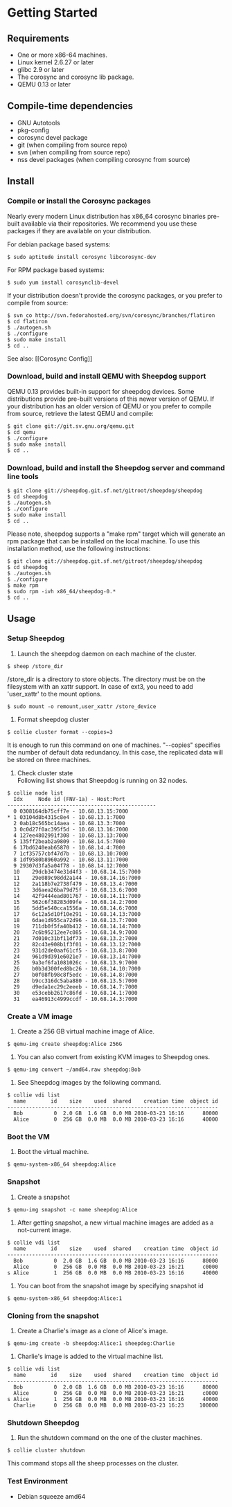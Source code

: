 # Getting Started

## Requirements
* One or more x86-64 machines.
* Linux kernel 2.6.27 or later
* glibc 2.9 or later
* The corosync and corosync lib package.
* QEMU 0.13 or later

## Compile-time dependencies
* GNU Autotools
* pkg-config
* corosync devel package
* git (when compiling from source repo)
* svn (when compiling from source repo)
* nss devel packages (when compiling corosync from source)

## Install

### Compile or install the Corosync packages
Nearly every modern Linux distribution has x86_64 corosync binaries pre-built available via their repositories.  We recommend you use these packages if they are available on your distribution.

For debian package based systems:
```
$ sudo aptitude install corosync libcorosync-dev
```

For RPM package based systems:
```
$ sudo yum install corosynclib-devel
```

If your distribution doesn't provide the corosync packages, or you prefer to compile from source:
```
$ svn co http://svn.fedorahosted.org/svn/corosync/branches/flatiron
$ cd flatiron
$ ./autogen.sh
$ ./configure
$ sudo make install
$ cd ..
```

See also: [[Corosync Config]]

### Download, build and install QEMU with Sheepdog support

QEMU 0.13 provides built-in support for sheepdog devices.  Some distributions provide pre-built versions of this newer version of QEMU.  If your distribution has an older version of QEMU or you prefer to compile from source, retrieve the latest QEMU and compile:
```
$ git clone git://git.sv.gnu.org/qemu.git
$ cd qemu
$ ./configure
$ sudo make install
$ cd ..
```

### Download, build and install the Sheepdog server and command line tools
```
$ git clone git://sheepdog.git.sf.net/gitroot/sheepdog/sheepdog
$ cd sheepdog
$ ./autogen.sh
$ ./configure
$ sudo make install
$ cd ..
```

Please note, sheepdog supports a "make rpm" target which will generate an rpm package that can be installed on the local machine.  To use this installation method, use the following instructions:
```
$ git clone git://sheepdog.git.sf.net/gitroot/sheepdog/sheepdog
$ cd sheepdog
$ ./autogen.sh
$ ./configure
$ make rpm
$ sudo rpm -ivh x86_64/sheepdog-0.*
$ cd ..
```

## Usage

### Setup Sheepdog

1. Launch the sheepdog daemon on each machine of the cluster.
```
$ sheep /store_dir
```
/store_dir is a directory to store objects. The directory must be on the filesystem with an xattr support. In case of ext3, you need to add 'user_xattr' to the mount options.
```
$ sudo mount -o remount,user_xattr /store_device
```

1. Format sheepdog cluster
```
$ collie cluster format --copies=3
```
It is enough to run this command on one of machines.
"--copies" specifies the number of default data redundancy. In this case, the replicated data will be stored on three machines.

1. Check cluster state  
Following list shows that Sheepdog is running on 32 nodes.
```
$ collie node list
  Idx	  Node id (FNV-1a) - Host:Port
------------------------------------------------
  0	0308164db75cff7e - 10.68.13.15:7000
* 1	03104d8b4315c8e4 - 10.68.13.1:7000
  2	0ab18c565bc14aea - 10.68.13.3:7000
  3	0c0d27f0ac395f5d - 10.68.13.16:7000
  4	127ee4802991f308 - 10.68.13.13:7000
  5	135ff2beab2a9809 - 10.68.14.5:7000
  6	17bd6240eab65870 - 10.68.14.4:7000
  7	1cf35757cbf47d7b - 10.68.13.10:7000
  8	1df9580b8960a992 - 10.68.13.11:7000
  9	29307d3fa5a04f78 - 10.68.14.12:7000
  10	29dcb3474e31d4f3 - 10.68.14.15:7000
  11	29e089c98dd2a144 - 10.68.14.16:7000
  12	2a118b7e2738f479 - 10.68.13.4:7000
  13	3d6aea26ba79d75f - 10.68.13.6:7000
  14	42f9444ead801767 - 10.68.14.11:7000
  15	562c6f38283d09fe - 10.68.14.2:7000
  16	5dd5e540cca1556a - 10.68.14.6:7000
  17	6c12a5d10f10e291 - 10.68.14.13:7000
  18	6dae1d955ca72d96 - 10.68.13.7:7000
  19	711db0f5fa40b412 - 10.68.14.14:7000
  20	7c6b95212ee7c085 - 10.68.14.9:7000
  21	7d010c31bf11df73 - 10.68.13.2:7000
  22	82c43e908b1f3f01 - 10.68.13.12:7000
  23	931d2de0aaf61cf5 - 10.68.13.8:7000
  24	961d9d391e6021e7 - 10.68.13.14:7000
  25	9a3ef6fa1081026c - 10.68.13.9:7000
  26	b0b3d300fed8bc26 - 10.68.14.10:7000
  27	b0f08fb98c8f5edc - 10.68.14.8:7000
  28	b9cc316dc5aba880 - 10.68.13.5:7000
  29	d9eda1ec29c2eeeb - 10.68.14.7:7000
  30	e53cebb2617c86fd - 10.68.14.1:7000
  31	ea46913c4999ccdf - 10.68.14.3:7000
```

### Create a VM image
1. Create a 256 GB virtual machine image of Alice.
```
$ qemu-img create sheepdog:Alice 256G
```

1. You can also convert from existing KVM images to Sheepdog ones.
```
$ qemu-img convert ~/amd64.raw sheepdog:Bob
```

1. See Sheepdog images by the following command.
```
$ collie vdi list
  name        id    size    used  shared    creation time  object id
--------------------------------------------------------------------
  Bob          0  2.0 GB  1.6 GB  0.0 MB 2010-03-23 16:16      80000
  Alice        0  256 GB  0.0 MB  0.0 MB 2010-03-23 16:16      40000
```

### Boot the VM
1. Boot the virtual machine.
```
$ qemu-system-x86_64 sheepdog:Alice
```

### Snapshot
1. Create a snapshot
```
$ qemu-img snapshot -c name sheepdog:Alice
```

1. After getting snapshot, a new virtual machine images are added as a not-current image.
```
$ collie vdi list
  name        id    size    used  shared    creation time  object id
--------------------------------------------------------------------
  Bob          0  2.0 GB  1.6 GB  0.0 MB 2010-03-23 16:16      80000
  Alice        0  256 GB  0.0 MB  0.0 MB 2010-03-23 16:21      c0000
s Alice        1  256 GB  0.0 MB  0.0 MB 2010-03-23 16:16      40000
```

1. You can boot from the snapshot image by specifying snapshot id
```
$ qemu-system-x86_64 sheepdog:Alice:1
```

### Cloning from the snapshot
1. Create a Charlie's image as a clone of Alice's image.
```
$ qemu-img create -b sheepdog:Alice:1 sheepdog:Charlie
```

1. Charlie's image is added to the virtual machine list.
```
$ collie vdi list
  name        id    size    used  shared    creation time  object id
--------------------------------------------------------------------
  Bob          0  2.0 GB  1.6 GB  0.0 MB 2010-03-23 16:16      80000
  Alice        0  256 GB  0.0 MB  0.0 MB 2010-03-23 16:21      c0000
s Alice        1  256 GB  0.0 MB  0.0 MB 2010-03-23 16:16      40000
  Charlie      0  256 GB  0.0 MB  0.0 MB 2010-03-23 16:23     100000
```

### Shutdown Sheepdog
1. Run the shutdown command on the one of the cluster machines.
```
$ collie cluster shutdown
```

This command stops all the sheep processes on the cluster.

### Test Environment
* Debian squeeze amd64
